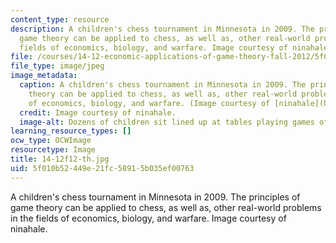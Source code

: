 ```yaml
---
content_type: resource
description: A children's chess tournament in Minnesota in 2009. The principles of
  game theory can be applied to chess, as well as, other real-world problems in the
  fields of economics, biology, and warfare. Image courtesy of ninahale.
file: /courses/14-12-economic-applications-of-game-theory-fall-2012/5f010b52449e21fc58915b035ef00763_14-12f12-th.jpg
file_type: image/jpeg
image_metadata:
  caption: A children's chess tournament in Minnesota in 2009. The principles of game
    theory can be applied to chess, as well as, other real-world problems in the fields
    of economics, biology, and warfare. (Image courtesy of [ninahale](http://en.wikipedia.org/wiki/File:Kids_chess_tournament.jpg).)
  credit: Image courtesy of ninahale.
  image-alt: Dozens of children sit lined up at tables playing games of chess.
learning_resource_types: []
ocw_type: OCWImage
resourcetype: Image
title: 14-12f12-th.jpg
uid: 5f010b52-449e-21fc-5891-5b035ef00763
---
```

A children's chess tournament in Minnesota in 2009. The principles of game theory can be applied to chess, as well as, other real-world problems in the fields of economics, biology, and warfare. Image courtesy of ninahale.

